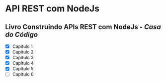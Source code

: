 # API REST com NodeJs

## Livro Construindo APIs REST com NodeJs - _Casa do Código_

- [x] Capítulo 1
- [x] Capítulo 2
- [x] Capítulo 3
- [x] Capítulo 4
- [x] Capítulo 5
- [ ] Capítulo 6
